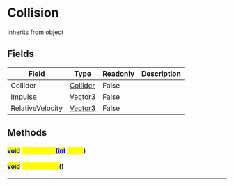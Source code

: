 # Collision
Inherits from object
## Fields
|Field|Type|Readonly|Description|
|---|---|---|---|
|Collider|[Collider](../objects/Collider.md)|False||
|Impulse|[Vector3](../objects/Vector3.md)|False||
|RelativeVelocity|[Vector3](../objects/Vector3.md)|False||
## Methods
#### <mark style="color:blue;">void</mark> <mark style="color:yellow;">GetContact</mark>(<mark style="color:blue;">int</mark> <mark style="color:yellow;">index</mark>)

#### <mark style="color:blue;">void</mark> <mark style="color:yellow;">GetContacts</mark>()


---

